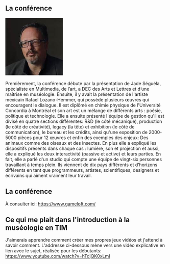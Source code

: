 ## **La conférence**

<img src="/TP4_Conference_Compte-rendu/media/Rafael Lozano-Hemmer.jpg"> 

Premièrement, la conférence débute par la présentation de Jade Séguéla, spécialiste en Multimedia, de l’art, a DEC des Arts et Lettres et d’une maîtrise en muséologie. Ensuite, il y avait la présentation de l'artiste mexicain Rafael Lozano-Hemmer, qui possède plusieurs œuvres qui encouragent le dialogue. Il est diplômé en chimie physique de l'Université Concordia à Montréal et son art est un mélange de différents arts : poésie, politique et technologie.
Elle a ensuite présenté l'équipe de gestion qu'il est divisé en quatre sections différentes: R&D (le côté mécanique), production (le côté de créativité), legacy (la tête) et exhibition (le côté de communication), le bureau et les crédits, ainsi qu'une exposition de 2000-5000 pièces pour 12 œuvres et enfin des exemples des enjeux: Des animaux comme des oiseaux et des insectes.
En plus elle a expliqué les dispositifs présents dans chaque cas : lumière, son et projection et aussi, elle a expliqué les deux interactivité (passive et active) et leurs parties.
En fait, elle a parlé d'un studio qui compte une équipe de vingt-six personnes travaillant à temps plein. Ils viennent de dix pays différents et d’horizons différents en tant que programmeurs, artistes, scientifiques, designers et écrivains qui aiment vraiment leur travail.

## **La conférence**



À consulter ici:
<https://www.gameloft.com/>

## Ce qui me plait dans l'introduction à la muséologie en TIM
J'aimerais apprendre comment créer mes propres jeux vidéos et j'attend à savoir comment. 
L'addresse ci-dessous mène vers une vidéo explicative en lien avec le sujet, réalisée pour les débutants: <https://www.youtube.com/watch?v=hTdjQK0xLmI>
